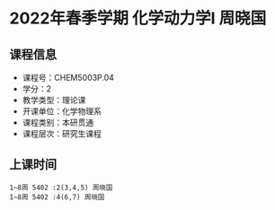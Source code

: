 # 2022年春季学期 化学动力学I 周晓国






## 课程信息

- 课程号：CHEM5003P.04
- 学分：2
- 教学类型：理论课
- 开课单位：化学物理系
- 课程类别：本研贯通
- 课程层次：研究生课程

## 上课时间

```
1~8周 5402 :2(3,4,5) 周晓国
1~8周 5402 :4(6,7) 周晓国
```

